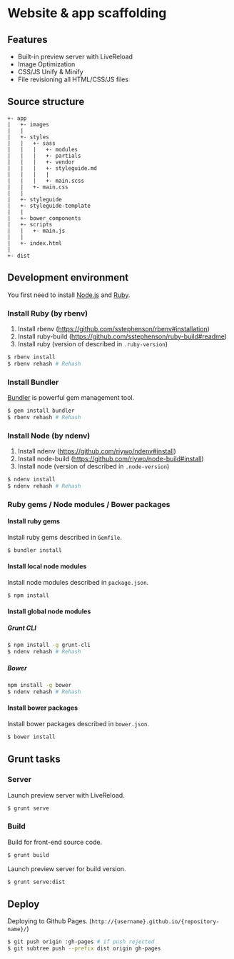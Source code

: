 # Website & app scaffolding

## Features

* Built-in preview server with LiveReload
* Image Optimization
* CSS/JS Unify & Minify 
* File revisioning all HTML/CSS/JS files

## Source structure

```
+- app
|   +- images
|   |
|   +- styles
|   |   +- sass
|   |   |   +- modules
|   |   |   +- partials
|   |   |   +- vendor
|   |   |   +- styleguide.md
|   |   |   |
|   |   |   +- main.scss
|   |   +- main.css
|   |
|   +- styleguide
|   +- styleguide-template
|   |
|   +- bower_components
|   +- scripts
|   |   +- main.js
|   |
|   +- index.html 
|
+- dist
```


## Development environment

You first need to install [Node.js](http://nodejs.org/) and [Ruby](https://www.ruby-lang.org/).

### Install Ruby (by rbenv)

1. Install rbenv (https://github.com/sstephenson/rbenv#installation)
2. Install ruby-build (https://github.com/sstephenson/ruby-build#readme)
3. Install ruby (version of described in `.ruby-version`)

```sh
$ rbenv install
$ rbenv rehash # Rehash
```

### Install Bundler

[Bundler](http://bundler.io/) is powerful gem management tool.

```sh
$ gem install bundler
$ rbenv rehash # Rehash
```

### Install Node (by ndenv)

1. Install ndenv (https://github.com/riywo/ndenv#install)
2. Install node-build (https://github.com/riywo/node-build#install)
3. Install node (version of described in `.node-version`)

```sh
$ ndenv install
$ ndenv rehash # Rehash
```

### Ruby gems / Node modules / Bower packages

#### Install ruby gems

Install ruby gems described in `Gemfile`.

```sh
$ bundler install
```

#### Install local node modules

Install node modules described in `package.json`.

```sh
$ npm install
```

#### Install global node modules

##### Grunt CLI

```sh
$ npm install -g grunt-cli
$ ndenv rehash # Rehash
```

##### Bower 

```sh
npm install -g bower
$ ndenv rehash # Rehash
```

#### Install bower packages

Install bower packages described in `bower.json`.

```sh
$ bower install
```

## Grunt tasks

### Server

Launch preview server with LiveReload.

```sh
$ grunt serve
```

### Build

Build for front-end source code.

```sh
$ grunt build
```

Launch preview server for build version.

```sh
$ grunt serve:dist
```

## Deploy

Deploying to Github Pages. (`http://{username}.github.io/{repository-name}/`)

```sh
$ git push origin :gh-pages # if push rejected
$ git subtree push --prefix dist origin gh-pages
```
